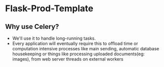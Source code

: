 # Flask-Prod-Template

## Why use Celery?

- We'll use it to handle long-running tasks.
- Every application will eventually require this to offload time or computation intensive processes like main sending, automatic database housekeeping or things like processing uploaded documents(eg: images), from web server threads on external workers

